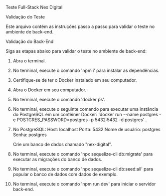 Teste Full-Stack Nex Digital

Validação do Teste

Este arquivo contém as instruções passo a passo para validar o teste no ambiente de back-end.

Validação do Back-End

Siga as etapas abaixo para validar o teste no ambiente de back-end:

1. Abra o terminal.

2. No terminal, execute o comando 'npm i' para instalar as dependências.

3. Certifique-se de ter o Docker instalado em seu computador.

4. Abra o Docker em seu computador.

5. No terminal, execute o comando 'docker ps'.

6. No terminal, execute o seguinte comando para executar uma instância do PostgreSQL em um contêiner Docker: 'docker run --name postgres -e POSTGRES_PASSWORD=postgres -p 5432:5432 -d postgres' .

7. No PostgreSQL:
    Host: localhost
    Porta: 5432
    Nome de usuário: postgres
    Senha: postgres

    Crie um banco de dados chamado "nex-digital".

8. No terminal, execute o comando 'npx sequelize-cli db:migrate' para executar as migrações do banco de dados.

9. No terminal, execute o comando 'npx sequelize-cli db:seed:all' para popular o banco de dados com dados de exemplo.

10. No terminal, execute o comando 'npm run dev' para iniciar o servidor back-end.